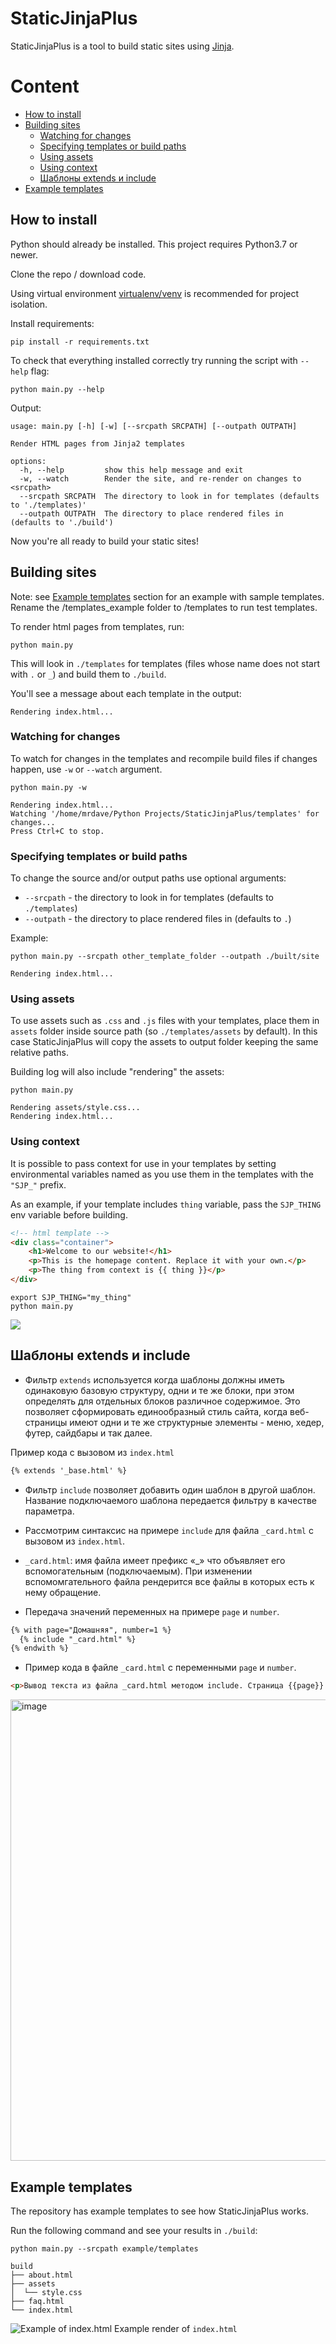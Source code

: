 # StaticJinjaPlus

StaticJinjaPlus is a tool to build static sites using [Jinja](https://jinja.palletsprojects.com/).

# Content

- [How to install](#How-to-install)
- [Building sites](#Building-sites)
  - [Watching for changes](#Watching-for-changes)
  - [Specifying templates or build paths](#Specifying-templates-or-build-paths)
  - [Using assets](#Using-assets)
  - [Using context](#Using-context)
  - [Шаблоны extends и include](#Шаблоны-extends-и-include)
- [Example templates](#Example-templates)

## How to install

Python should already be installed. This project requires Python3.7 or newer.

Clone the repo / download code.

Using virtual environment [virtualenv/venv](https://docs.python.org/3/library/venv.html) is recommended for project isolation.

Install requirements:
```commandline
pip install -r requirements.txt
```

To check that everything installed correctly try running the script with `--help` flag:
```commandline
python main.py --help
```
Output:
```
usage: main.py [-h] [-w] [--srcpath SRCPATH] [--outpath OUTPATH]

Render HTML pages from Jinja2 templates

options:
  -h, --help         show this help message and exit
  -w, --watch        Render the site, and re-render on changes to <srcpath>
  --srcpath SRCPATH  The directory to look in for templates (defaults to './templates)'
  --outpath OUTPATH  The directory to place rendered files in (defaults to './build')
```
Now you're all ready to build your static sites!


## Building sites

Note: see [Example templates](#example-templates) section for an example with sample templates. Rename the /templates_example folder to /templates to run test templates.

To render html pages from templates, run:
```commandline
python main.py
```
This will look in `./templates` for templates (files whose name does not start with `.` or `_`) and build them to `./build`.

You'll see a message about each template in the output:
```
Rendering index.html...
```

### Watching for changes
To watch for changes in the templates and recompile build files if changes happen, use `-w` or `--watch` argument.
```commandline
python main.py -w

Rendering index.html...
Watching '/home/mrdave/Python Projects/StaticJinjaPlus/templates' for changes...
Press Ctrl+C to stop.
```

### Specifying templates or build paths

To change the source and/or output paths use optional arguments:  
- `--srcpath` - the directory to look in for templates (defaults to `./templates`)  
- `--outpath` - the directory to place rendered files in (defaults to `.`)

Example:
```commandline
python main.py --srcpath other_template_folder --outpath ./built/site

Rendering index.html...
```

### Using assets

To use assets such as `.css` and `.js` files with your templates, place them in `assets` folder inside source path (so `./templates/assets` by default).
In this case StaticJinjaPlus will copy the assets to output folder keeping the same relative paths.

Building log will also include "rendering" the assets:

```commandline
python main.py

Rendering assets/style.css...
Rendering index.html...
```

### Using context
It is possible to pass context for use in your templates by setting environmental variables named as you use them in the templates with the `"SJP_"` prefix.

As an example, if your template includes `thing` variable, pass the `SJP_THING` env variable before building.

```html
<!-- html template -->
<div class="container">
    <h1>Welcome to our website!</h1>
    <p>This is the homepage content. Replace it with your own.</p>
    <p>The thing from context is {{ thing }}</p>
</div>
```
```shell
export SJP_THING="my_thing"
python main.py
```
![](https://imgur.com/TEf3yJ6.png)


## Шаблоны extends и include

- Фильтр `extends` используется когда шаблоны должны иметь одинаковую базовую структуру, одни и те же блоки, при этом определять для отдельных блоков различное содержимое. Это позволяет сформировать единообразный стиль сайта, когда веб-страницы имеют одни и те же структурные элементы - меню, хедер, футер, сайдбары и так далее.

Пример кода c вызовом из `index.html`

```html
{% extends '_base.html' %}
```

- Фильтр `include` позволяет добавить один шаблон в другой шаблон. Название подключаемого шаблона передается фильтру в качестве параметра.


- Рассмотрим синтаксис на примере `include` для файла `_card.html`  c вызовом из `index.html`.

- `_card.html`:  имя файла имеет префикс «_» что объявляет его вспомогательным (подключаемым). При изменении вспомомгательного файла рендерится все файлы в которых есть к нему обращение.

- Передача значений переменных на примере `page` и  `number`.

```html
{% with page="Домашняя", number=1 %}
  {% include "_card.html" %}
{% endwith %}
```

- Пример кода в файле `_card.html` с переменными `page` и `number`.
  
```html
<p>Вывод текста из файла _card.html методом include. Страница {{page}} Номер {{number}} </p>
```

<img width="738" alt="image" src="https://github.com/SGKespace/StaticJinjaPlus/assets/55636018/6fbce118-e5ae-46b8-b5e5-7ab4df323562">


## Example templates
The repository has example templates to see how StaticJinjaPlus works.

Run the following command and see your results in `./build`:
```commandline
python main.py --srcpath example/templates
```
```shell
build
├── about.html
├── assets
│  └── style.css
├── faq.html
└── index.html

```
![Example of index.html](https://imgur.com/Onr3aVM.jpg)
Example render of `index.html`

